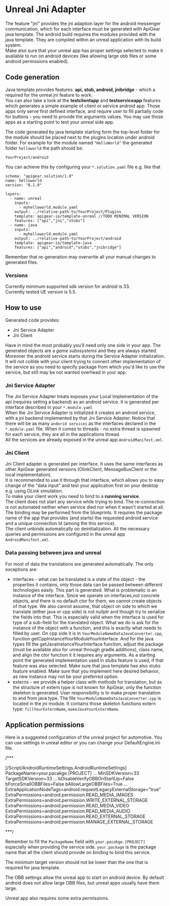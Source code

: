 # Unreal Jni Adapter

The feature "jni" provides the jni adaption layer for the android messenger communication, which for each interface must be generated with ApiGear java template.
The android build requires the modules provided with the java template. They are compiled within an unreal application with its build system. <br/> 
Make also sure that your unreal app has proper settings selected to make it available to run on android devices (like allowing large obb files or some android permissions enabled). 

## Code generation

Java template provides features:
**api, stub, android, jnibridge** - which a required for the unreal jni feature to work. <br>
You can also take a look at the **testclientapp** and **testserviceapp** features which generates a simple example of client or service android app. Those apps only serve first defined interface, and require user to fill partially code for buttons - you need to provide the arguments values. You may use those apps as a starting point to test your unreal side app.

The code generated by java template starting form the top-level folder for the module should be placed next to the plugins location under android folder.
For example for the module named `"HelloWorld"` the generated folder `helloworld` the path should be:
```
YourProject/android
```
You can achieve this by configuring your `*.solution.yaml` file e.g. like that

```
schema: "apigear.solution/1.0"
name: helloworld
version: "0.1.0"

layers:
  - name: unreal
    inputs:
      - myhelloworld.module.yaml
    output: ../relative-path-to/YourProject/Plugins
    template: apigear-io/template-unreal //TODO MINIMAL VERSION
    features: ["api","jni","stubs"]
  - name: java
    inputs:
      - myhelloworld.module.yaml
    output: ../relative-path-to/YourProject/android
    template: apigear-io/template-java
    features: ["api","android","stubs","jnibridge"]
```
Remember that re-generation may overwrite all your manual changes to generated files.

### Versions
Currently minimum supported sdk version for android is 33. <br>
Currently tested UE version is 5.5.

## How to use

Generated code provides:
* Jni Service Adapter
* Jni Client

Have in mind the most probably you'll need only one side in your app. The generated objects are a *game subssystems*  and they are always started. Moreover the android service starts during the Service Adapter initialization. It will not collide with your client trying to connect other implementation of the service as you need to specify package from which you'd like to use the service, but still may be not wanted overhead in your app.

### Jni Service Adapter

The Jni Service Adapter treats exposes your Local Implementation of the api (requires setting a backend) as an android service. It is generated per interface described in your `*.module.yaml` <br>
When the Jni Service Adapter is initialized it creates an android service, with a jni backend implemented by that Jni Service Adapter.
Notice that there will be as many `andorid services` as the interfaces declared in the `*.module.yaml` file. When it comes to threads - no extra thread is spawned for each service, they are all in the applications thread. <br>
All the services are already exposed in the unreal app `AndroidManifest.xml`. 

### Jni Client
Jni Client adapter is generated per interface. It uses the same interfaces as other ApiGear generated versions (OlinkClient, MessageBusClient or the local implementation).<br>
It is recommended to use it through that interface, which allows you to easy change of the "data input" and test your application first on your desktop e.g. using OLink simulation.<br>
To make your client work you need to bind to a **running service**. <br>
The client does not start any service while trying to bind. The re-connection is not automated neither when service died nor when it wasn't started at all.<br>
The binding may be performed from the blueprints. It requires the package name of the app that provides (and starts) the requested android service and a unique connection Id (among the this service).<br>
The client unbinds automatically on deinitialization.
All the necessary queries and permissions are configured in the unreal app` AndroidManifest.xml`.

### Data passing between java and unreal

For most of data the translations are generated automatically.
The only exceptions are:
- interfaces - what can be translated is a state of the object - the properties it contains, only those data can be passed between different technologies easily. 
               This part is generated. What is problematic is an instance of the interface. Since we operate on interfaces,not concrete objects, and there is no default ctor for them, we cannot create objects of that type.
               We also cannot assume, that object on side to which we translate (either java or cpp side) is not nullptr and though try to serialize the fields into that. This is especially valid when the interface is used for type of a sub-field for the translated object.
               What we do is ask for the instance of the object with a function, and this is exactly what needs to filled by user. 
               On cpp side it is in `YourModuleNameDataJavaConverter.cpp`, function getCppInstanceYourModuleYourInterface.
               And for the java types fill the getJavaInstanceYourInterface function, adjust the package (must be available also for unreal through gradle.additions), class name, and align the ctor function it it requires any arguments.
               As a starting point the generated implementation used in stubs feature is used, if that feature was also selected. Make sure that java template has also stubs feature enabled.
               Make sure that you implement here desired behavior, as new instance may not be your preferred option.
- externs - we provide a helper class with methods for translation, but as the structure of extern type is not known for ApiGear, only the function skeleton is generated.
  User responsibility is to make proper translation to and from java type.
  The file `YourModuleNameDataJavaConverter.cpp` is located in the jni module. It contains those skeleton functions extern type:  `fillYourExternName`, `makeJavaYourExternName`.

## Application permissions

Here is a suggested configuration of the unreal project for automotive.
You can use settings in unreal editor or you can change your DefaultEngine.ini file.

/***

[/Script/AndroidRuntimeSettings.AndroidRuntimeSettings]
PackageName=your.pacakge.[PROJECT]
...
MinSDKVersion=33
TargetSDKVersion=33
...
bDisableVerifyOBBOnStartUp=False
bForceSmallOBBFiles=False
bAllowLargeOBBFiles=True
...
ExtraApplicationNodeTags=android:requestLegacyExternalStorage="true"
ExtraPermissions=android.permission.READ_MEDIA_IMAGES
ExtraPermissions=android.permission.WRITE_EXTERNAL_STORAGE
ExtraPermissions=android.permission.READ_MEDIA_VIDEO
ExtraPermissions=android.permission.READ_MEDIA_AUDIO
ExtraPermissions=android.permission.READ_EXTERNAL_STORAGE
ExtraPermissions=android.permission.MANAGE_EXTERNAL_STORAGE

***/

Remember to fill the `PackageName` field with `your.pacakge.[PROJECT]` especially when providing the service side. `your.package` is the package name that all the client should provide on binding to bind this service.

The minimum target version should not be lower than the one that is required for java template.

The OBB settings allow the unreal app to start on android device. By default android does not allow large OBB files, but unreal apps usually have them large.

Unreal app also requires some extra permissions.
